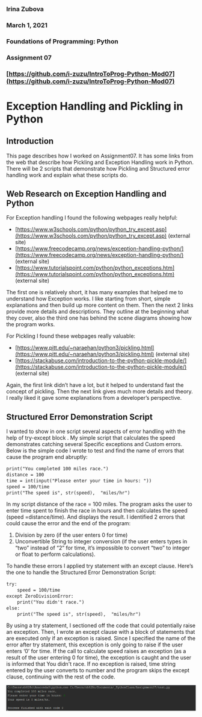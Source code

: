 ### **Irina Zubova**
### **March 1, 2021**
### **Foundations of Programming: Python**
### **Assignment 07**
### [https://github.com/i-zuzu/IntroToProg-Python-Mod07](https://github.com/i-zuzu/IntroToProg-Python-Mod07)




#                                                     **Exception Handling and Pickling in Python**


## **Introduction**
This page describes how I worked on Assignment07. It has some links from the web that describe how Pickling and Exception Handling work in Python. There will be 2 scripts that demonstrate how Pickling and Structured error handling work and explain what these scripts do.

## **Web Research on Exception Handling and Python**

For Exception handling I found the following webpages really helpful:
- [https://www.w3schools.com/python/python_try_except.asp](https://www.w3schools.com/python/python_try_except.asp)  (external site)
- [https://www.freecodecamp.org/news/exception-handling-python/](https://www.freecodecamp.org/news/exception-handling-python/) (external site)
- [https://www.tutorialspoint.com/python/python_exceptions.htm](https://www.tutorialspoint.com/python/python_exceptions.htm) (external site)

The first one is relatively short, it has many examples that helped me to understand how Exception works. I like starting from short, simple explanations and then build up more content on them. Then the next 2 links provide more details and descriptions. They outline at the beginning what they cover, also the third one has behind the scene diagrams showing how the program works. 

For Pickling I found these webpages really valuable:
*	[https://www.pitt.edu/~naraehan/python3/pickling.html](https://www.pitt.edu/~naraehan/python3/pickling.html) (external site)
*	[https://stackabuse.com/introduction-to-the-python-pickle-module/](https://stackabuse.com/introduction-to-the-python-pickle-module/) (external site)

Again, the first link didn’t have a lot, but it helped to understand fast the concept of pickling. Then the next link gives much more details and theory. I really liked it gave some explanations from a developer’s perspective.

## **Structured Error Demonstration Script**

I wanted to show in one script several aspects of error handling with the help of try-except block . My simple script that calculates the speed demonstrates catching several Specific exceptions and Custom errors.
Below is the simple code I wrote to test and find the name of errors that cause the program end abruptly:
```
print("You completed 100 miles race.")
distance = 100
time = int(input("Please enter your time in hours: "))
speed = 100/time
print("The speed is", str(speed),  "miles/hr")
```
In my script distance of the race = 100 miles. The program asks the user to enter time spent to finish the race in hours and then calculates the speed (speed =distance/time). And displays the result.
I identified 2 errors that could cause the error and the end of the program:
1. Division by zero (if the user enters 0 for time)
2. Unconvertible String to integer conversion (if the user enters types in “two” instead of “2” for time, it’s impossible to convert “two” to integer or float to perform calculations).

To handle these errors I applied try statement with an except clause. Here’s the one to handle the Structured Error Demonstration Script:
```
try:
    speed = 100/time
except ZeroDivisionError:
    print("You didn't race.")
else:
    print("The speed is", str(speed),  "miles/hr")
```
By using a try statement, I sectioned off the code that could potentially raise an exception. Then, I  wrote an except clause with a block of statements that are executed only if an exception is raised.
Since I specified the name of the error after try statement, this exception is only going to raise if the user enters ‘0’ for time. 
If the call to calculate speed raises an exception (as a result of the user entering 0 for time), the exception is caught and the user is informed that You didn't race. If no exception is raised, time string entered by the user converts to number and the program skips the except clause, continuing with the rest of the code.

![https://github.com/i-zuzu/IntroToProg-Python-Mod07/blob/main/docs/Pic1.png ](https://github.com/i-zuzu/IntroToProg-Python-Mod07/blob/main/docs/Pic1.png "Figure1. Code output when ZeroDivision Exception raised.")



